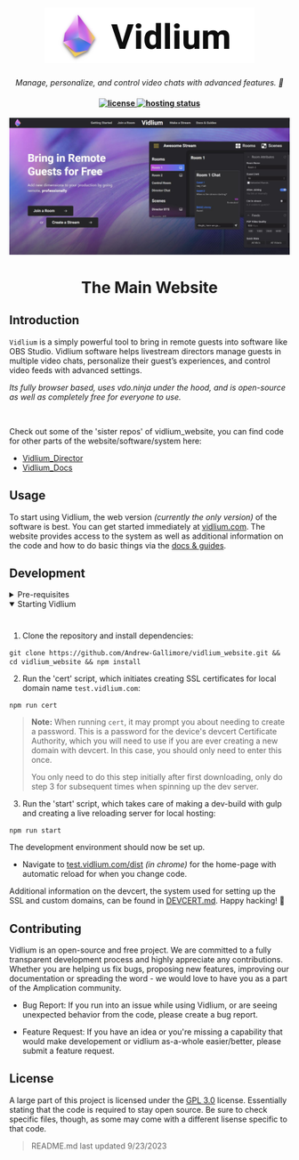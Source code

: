 <h1 align="center" flexDirection="column">
    <a href="https://vidlium.com">
    <picture>
      <source media="(prefers-color-scheme: dark)" srcset="git-imgs/FullLOGO-darkbg.png">
      <source media="(prefers-color-scheme: light)" srcset="git-imgs/FullLOGO-lightbg.png">
      <img alt="Vidlium logo" src="git-imgs/FullLOGO-lightbg.png">
    </picture>
    </a>
</h1>

<p align="center">
  <i align="center">Manage, personalize, and control video chats with advanced features. 🚀</i>
</p>

<h4 align="center">
  <a href="https://www.gnu.org/licenses/gpl-3.0.en.html">
    <img src="https://img.shields.io/github/license/Andrew-Gallimore/vidlium_website" alt="license">
  </a>
  <a href="https://github.com/amplication/amplication/graphs/contributors">
    <img src="https://img.shields.io/netlify/ddf1bb6e-e2e4-4d07-9afb-db62ecbf8808?label=hosting" alt="hosting status">
  </a>
</h4>

![](https://github.com/Andrew-Gallimore/vidlium_website/blob/main/git-imgs/Landing.JPG)


<h1 align="center">
  The Main Website
</h1>

## Introduction
`Vidlium` is a simply powerful tool to bring in remote guests into software like OBS Studio. Vidlium software helps livestream directors manage guests in multiple video chats, personalize their guest’s experiences, and control video feeds with advanced settings.

_Its fully browser based, uses vdo.ninja under the hood, and is open-source as well as completely free for everyone to use._

<br>

Check out some of the 'sister repos' of vidlium_website, you can find code for other parts of the website/software/system here:
- [Vidlium_Director](https://github.com/Andrew-Gallimore/vidlium_director)
- [Vidlium_Docs](https://github.com/Andrew-Gallimore/vidlium_docs)

## Usage

To start using Vidlium, the web version _(currently the only version)_ of the software is best. You can get started immediately at [vidlium.com](https://vidlium.com). The website provides access to the system as well as additional information on the code and how to do basic things via the [docs & guides](https://docs.vidlium.com).


## Development

<details>
<summary>
Pre-requisites
</summary> <br />
To be able to start development on Vidlium make sure that you have the following pre-requisites installed:

###

- Node.js v16 or above
- Git
</details>

<details open>
<summary>
Starting Vidlium
</summary> <br />

###

1. Clone the repository and install dependencies:
```shell
git clone https://github.com/Andrew-Gallimore/vidlium_website.git && cd vidlium_website && npm install
```

2. Run the 'cert' script, which initiates creating SSL certificates for local domain name `test.vidlium.com`:
> 
```shell
npm run cert
```
> **Note:**
> When running `cert`, it may prompt you about needing to create a password. This is a password for the device's devcert Certificate Authority, which you will need to use if you are ever creating a new domain with devcert. In this case, you should only need to enter this once.
> 
> You only need to do this step initially after first downloading, only do step 3 for subsequent times when spinning up the dev server.

3. Run the 'start' script, which takes care of making a dev-build with gulp and creating a live reloading server for local hosting:
```shell
npm run start
```

The development environment should now be set up. 

- Navigate to [test.vidlium.com/dist](https://test.vidlium.com/dist) _(in chrome)_ for the home-page with automatic reload for when you change code.

Additional information on the devcert, the system used for setting up the SSL and custom domains, can be found in [DEVCERT.md](devcert.md). Happy hacking! 👾
</details>

## Contributing

Vidlium is an open-source and free project. We are committed to a fully transparent development process and highly appreciate any contributions. Whether you are helping us fix bugs, proposing new features, improving our documentation or spreading the word - we would love to have you as a part of the Amplication community.

- Bug Report: If you run into an issue while using Vidlium, or are seeing unexpected behavior from the code, please create a bug report.

- Feature Request: If you have an idea or you're missing a capability that would make developement or vidlium as-a-whole easier/better, please submit a feature request.

## License

A large part of this project is licensed under the [GPL 3.0](https://www.gnu.org/licenses/gpl-3.0.en.html) license. Essentially stating that the code is required to stay open source. Be sure to check specific files, though, as some may come with a different lisense specific to that code.

> README.md last updated 9/23/2023

